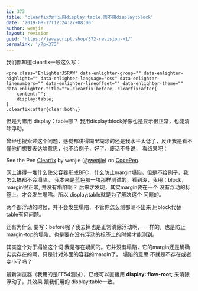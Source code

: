 ```yaml
---
id: 373
title: 'clearfix为什么用display:table,而不用display:block'
date: '2019-08-17T12:24:27+08:00'
author: wenjie
layout: revision
guid: 'https://javascript.shop/372-revision-v1/'
permalink: '/?p=373'
---
```


我们都知道clearfix一般这么写：

```
<pre class="EnlighterJSRAW" data-enlighter-group="" data-enlighter-highlight="" data-enlighter-language="css" data-enlighter-linenumbers="" data-enlighter-lineoffset="" data-enlighter-theme="" data-enlighter-title="">.clearfix:before,.clearfix:after{
    content:"";
    display:table;
}
.clearfix:after{clear:both;}
```

但是为嘛用 display：table哪？ 我用display:block好像也是显示很正常，也能清除浮动。

曾经也搜索过这个问题，感觉都讲得糊里糊涂的还是我水平太低了，反正我是看不懂他们想要表达啥意思，也不给例子，好了，废话不多说， 看结果吧：

See the Pen [Clearfix](https://codepen.io/wenjie/pen/mwgVWY/) by wenjie ([@wenjie](https://codepen.io/wenjie)) on [CodePen](https://codepen.io/).

网上讲得一堆什么使父容器形成BFC，什么防止margin塌陷。但是不给例子，我怎么搞都不会塌陷。 我本来是蓝色那一块那样测试的，看到没，我用：block，margin很正常, 并没有塌陷啊？ 后来才发现，其实margin要在一个 没有浮动的标签上，才会发生塌陷。所以 display:table就是为了解决这个 问题的。

两个都浮动的时候，并不会发生塌陷，不管你怎么测都测不出来 用block代替table有何问题。

还有为什么 要写：before呢？我去掉也是正常清除浮动啊， 一样的，也是防止margin-top的塌陷。也是要在没有浮动的标签上的时候才能测到。

其实这个对于塌陷这个词 我是存在疑问的。它并没有塌陷，它的margin还是确确实实存在的啊，只是针对外面的容器的margin了。 塌陷的意思 不就是不存在或者变小了吗？

最新浏览器（我用的是FF54测试），已经可以直接用  **display: flow-root;** 来清除浮动了，其效果 跟我们用的 display:table一致。